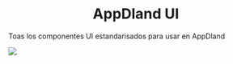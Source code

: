 <h1 align="center">AppDland UI</h1>

<p>Toas los componentes UI estandarisados para usar en AppDland</p>

<p align="left">
<img src="https://img.shields.io/badge/STATUS-EN%20DESAROLLO-green">
</p>